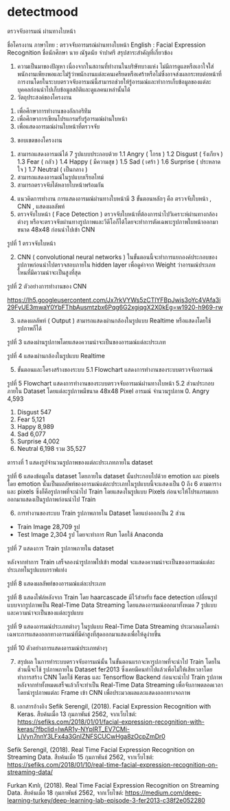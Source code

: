 # detectmood
ตรวจจับอารมณ์ ผ่านทางใบหน้า


ชื่อโครงงาน	ภาษาไทย : ตรวจจับอารมรณ์ผ่านทางใบหน้า
	      English :  Facial Expression Recognition
ชื่อนักศึกษา นาย ณัฐดนัย จำปาศรี 
สรุปสาระสำคัญที่เกี่ยวข้อง
1.	ความเป็นมาของปัญหา
เนื่องจากในสถานที่ทำงานในบริษัทบางแห่ง ไม่มีการดูแลหรือเอาใจใส่พนักงานเพียงพอและไม่รู้ว่าพนักงานแต่ละคนเครียดหรือเศร้าหรือไม่ซึ่งอาจส่งผลกระทบต่อหน้าที่การงานโดยในระบบตรวจจับอารมณ์นี้สามารถช่วยให้รู้อารมณ์และทำการเก็บข้อมูลของแต่ละบุคคลก่อนนำไปเก็บข้อมูลสถิติและดูแลคนเหล่านั้นได้
2.	วัตถุประสงค์ของโครงงาน
1)	เพื่อศึกษาการทำงานของอัลกอริทึม
2)	เพื่อศึกษาการเขียนโปรแกรมรับรู้อารมณ์ผ่านใบหน้า
3)	เพื่อแสดงอารมณ์ผ่านใบหน้าที่ตรวจจับ
3.	ขอบเขตของโครงงาน
1)	สามารถแสดงอารมณ์ได้ 7 รูปแบบประกอบด้วย
1.1	 Angry ( โกรธ )
1.2	 Disgust ( รังเกียจ )
1.3	 Fear ( กลัว )
1.4	 Happy ( มีความสุข )
1.5	 Sad ( เศร้า )
1.6	 Surprise ( ประหลาดใจ )
1.7	 Neutral ( เป็นกลาง )
2)	สามารถแสดงอารมณ์ในรูปแบบเรียลไทม์
3)	สามารถตรวจจับได้หลายใบหน้าพร้อมกัน

4.	แนวคิดการทำงาน
การแสดงอารมณ์ผ่านทางใบหน้ามี 3 ขั้นตอนหลักๆ คือ ตรวจจับใบหน้า , CNN , แสดงผลลัพท์
1.	ตรวจจับใบหน้า ( Face Detection )
ตรวจจับใบหน้าที่ต้องการนำไปวิเคราะห์ผ่านทางกล้องต่างๆ หรือจะตรวจจับผ่านทางรูปภาพและวีดีโอก็ได้โดยจะทำการตัดเฉพาะรูปภาพใบหน้าออกมาขนาด 48x48 ก่อนนำไปเข้า CNN
 
รูปที่ 1 ตรวจจับใบหน้า

2.	CNN ( convolutional neural networks )
ในขั้นตอนนี้จะทำการแยกองค์ประกอบของรูปภาพก่อนนำไปตรวจสอบภายใน hidden layer เพื่อดูค่าจาก Weight ว่าอารมณ์ประเภทไหนที่มีความน่าจะเป็นสูงที่สุด
 
รูปที่ 2 ตัวอย่างการทำงานของ CNN


https://lh5.googleusercontent.com/Jx7rkVYWs5zCTlYFBpJwis3oYc4VAfa3i29FyUE3mwaY0YbFThbAusmtzbx6Pqg6G2xgiqgX2X0kEg=w1920-h969-rw

3.	แสดงผลลัพท์ ( Output )
สามารถแสดงผ่านกล้องในรูปแบบ Realtime หรือแสดงโดยใช้รูปภาพก็ได้
 
รูปที่ 3 แสดงผ่านรูปภาพโดยแสดงความน่าจะเป็นของอารมณ์แต่ละประเภท

 
รูปที่ 4 แสดงผ่านกล้องในรูปแบบ Realtime 




5.	ขั้นตอนและโครงสร้างของระบบ
5.1 Flowchart แสดงการทำงานของระบบตรวจจับอารมณ์
 
รูปที่ 5 Flowchart แสดงการทำงานของระบบตรวจจับอารมณ์ผ่านทางใบหน้า
5.2 ส่วนประกอบภายใน Dataset
	โดยแต่ละรูปภาพมีขนาด 48x48 Pixel 
อารมณ์	จำนวนรูปภาพ
0.	Angry	4,593
1.	Disgust	547
2.	Fear	5,121
3.	Happy	8,989
4.	Sad	6,077
5.	Surprise	4,002
6.	Neutral	6,198
รวม	35,527

ตารางที่ 1 แสดงรูปจำนวนรูปภาพของแต่ละประเภทภายใน dataset
 
รูปที่ 6 แสดงข้อมูลใน dataset
โดยภายใน dataset นั้นประกอบไปด้วย emotion และ pixels โดย emotion นั้นเป็นผลลัพท์ของอารมณ์แต่ละประเภทในรูปแบบนี้จะแสดงเป็น 0 ถึง 6 ตามตารางและ pixels ซึ่งก็คือรูปภาพที่จะนำไป Train โดยแสดงในรูปแบบ Pixels ก่อนจะให้โปรแกรมแยกออกมาแสดงเป็นรูปภาพก่อนนำไป Train

6.	การทำงานของระบบ
Train รูปภาพภายใน Dataset โดยแบ่งออกเป็น 2 ส่วน
-	Train Image 28,709 รูป
-	Test Image 2,304 รูป
โดยจะทำการ Run โดยใช้ Anaconda
 
รูปที่ 7 แสดงการ Train รูปภาพภายใน dataset

หลังจากทำการ Train เสร็จลองนำรูปภาพไปเข้า modal จะแสดงความน่าจะเป็นของอารมณ์แต่ละประเภทในรูปแบบกราฟแท่ง

 
รูปที่ 8 แสดงผลลัพท์ของอารมณ์แต่ละประเภท

 
รูปที่ 8 แสดงไฟล์หลังจาก Train โดย haarcascade มีไว้สำหรับ face detection
เปลี่ยนรูปแบบจากรูปภาพเป็น Real-Time Data Streaming โดยแสดงอารมณ์ออกมาทั้งหมด 7 รูปแบบและความน่าจะเป็นของแต่ละรูปแบบ
 
รูปที่ 9 แสดงอารมณ์ประเภทต่างๆ ในรูปแบบ Real-Time Data Streaming 
		ประมวลผลโดยนำเฉพาะการแสดงออกทางอารมณ์ที่มีค่าสูงที่สุดออกมาแสดงเพื่อให้ดูง่ายขึ้น
    
รูปที่ 10 ตัวอย่างการแสดงอารมณ์ประเภทต่างๆ

7.	สรุปผล
ในการทำระบบตรวจจับอารมณ์นั้น ในขั้นตอนแรกจะหารูปภาพที่จะนำไป Train โดยในส่วนนี้จะใช้ รูปภาพภายใน Dataset fer2013 ซึ่งเคยมีคนทำไปแล้วเพื่อไม่ให้เสียเวลาโดยทำการสร้าง CNN โดยใช้ Keras และ Tensorflow Backend ก่อนจะนำไป Train รูปภาพหลังจากทำทั้งหมดเสร็จแล้วก็จะทำเป็น Real-Time Data Streaming เพื่อจับภาพตลอดเวลาโดยนำรูปภาพแต่ละ Frame เข้า CNN เพื่อประมวลผลและแสดงออกทางจอภาพ  


8.	เอกสารอ้างอิง
 Sefik Serengil, (2018). Facial Expression Recognition with Keras. สืบค้นเมื่อ 13 กุมภาพันธ์ 2562, จากเว็บไซต์: https://sefiks.com/2018/01/01/facial-expression-recognition-with-keras/?fbclid=IwAR1y-NYpIRT_EV7CMi-LjVyn7nnY3LFx4a3GnIZNFSCUCwHga8zOcpZmDr0

Sefik Serengil, (2018). Real Time Facial Expression Recognition on Streaming Data. สืบค้นเมื่อ 15 กุมภาพันธ์ 2562, จากเว็บไซต์: https://sefiks.com/2018/01/10/real-time-facial-expression-recognition-on-streaming-data/

Furkan Kınlı, (2018). Real Time Facial Expression Recognition on Streaming Data. สืบค้นเมื่อ 18 กุมภาพันธ์ 2562, จากเว็บไซต์: https://medium.com/deep-learning-turkey/deep-learning-lab-episode-3-fer2013-c38f2e052280
